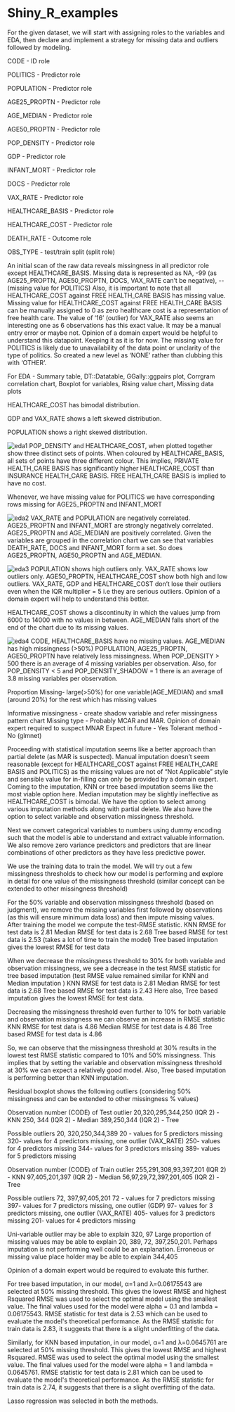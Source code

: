 # Shiny_R_examples
For the given dataset, we will start with assigning roles to the variables and EDA, then declare and implement a strategy for missing data and outliers followed by modeling.

CODE - ID role

POLITICS - Predictor role

POPULATION - Predictor role

AGE25_PROPTN - Predictor role

AGE_MEDIAN - Predictor role

AGE50_PROPTN - Predictor role

POP_DENSITY - Predictor role

GDP - Predictor role

INFANT_MORT - Predictor role

DOCS - Predictor role

VAX_RATE - Predictor role

HEALTHCARE_BASIS - Predictor role

HEALTHCARE_COST - Predictor role

DEATH_RATE - Outcome role

OBS_TYPE - test/train split (split role)

An initial scan of the raw data reveals missingness in all predictor role except HEALTHCARE_BASIS. Missing data is represented as NA, -99 (as AGE25_PROPTN, AGE50_PROPTN, DOCS, VAX_RATE can’t be negative), -- (missing value for POLITICS)
Also, it is important to note that all HEALTHCARE_COST against FREE HEALTH_CARE BASIS
has missing value. Missing value for HEALTHCARE_COST against FREE HEALTH_CARE
BASIS can be manually assigned to 0 as zero healthcare cost is a representation of free health
care.
The value of ‘16’ (outlier) for VAX_RATE also seems an interesting one as 6 observations has
this exact value. It may be a manual entry error or maybe not. Opinion of a domain expert would
be helpful to understand this datapoint. Keeping it as it is for now.
The missing value for POLITICS is likely due to unavailability of the data point or unclarity of the
type of politics. So created a new level as ‘NONE’ rather than clubbing this with ‘OTHER’.

For EDA - Summary table, DT::Datatable, GGally::ggpairs plot, Corrgram correlation chart,
Boxplot for variables, Rising value chart, Missing data plots

HEALTHCARE_COST has bimodal distribution.

GDP and VAX_RATE shows a left skewed distribution.

POPULATION shows a right skewed distribution.

![eda1](https://github.com/Arijit2812/Shiny_R_examples/assets/65775311/07bb12e7-6b3b-4ca4-b5c4-261bc53fdb32)
POP_DENSITY and HEALTHCARE_COST, when plotted together show three distinct sets of
points. When coloured by HEALTHCARE_BASIS, all sets of points have three different colour.
This implies, PRIVATE HEALTH_CARE BASIS has significantly higher HEALTHCARE_COST
than INSURANCE HEALTH_CARE BASIS. FREE HEALTH_CARE BASIS is implied to have no
cost.

Whenever, we have missing value for POLITICS we have corresponding rows missing for
AGE25_PROPTN and INFANT_MORT

![eda2](https://github.com/Arijit2812/Shiny_R_examples/assets/65775311/d6951c38-bc49-4608-ab16-6fab53879164)
VAX_RATE and POPULATION are negatively correlated. AGE25_PROPTN and
INFANT_MORT are strongly negatively correlated.
AGE25_PROPTN and AGE_MEDIAN are positively correlated.
Given the variables are grouped in the correlation chart we can see that variables
DEATH_RATE, DOCS and INFANT_MORT form a set. So does AGE25_PROPTN,
AGE50_PROPTN and AGE_MEDIAN.

![eda3](https://github.com/Arijit2812/Shiny_R_examples/assets/65775311/22e89224-e548-44c4-95be-52539affc1f3)
POPULATION shows high outliers only.
VAX_RATE shows low outliers only.
AGE50_PROPTN, HEALTHCARE_COST show both high and low outliers.
VAX_RATE, GDP and HEALTHCARE_COST don’t lose their outliers even when the IQR
multiplier = 5 i.e they are serious outliers. Opinion of a domain expert will help to understand this
better.

HEALTHCARE_COST shows a discontinuity in which the values jump from 6000 to 14000 with
no values in between.
AGE_MEDIAN falls short of the end of the chart due to its missing values.

![eda4](https://github.com/Arijit2812/Shiny_R_examples/assets/65775311/49d0e4ef-2f0e-4db6-84aa-815378ed6d78)
CODE, HEALTHCARE_BASIS have no missing values.
AGE_MEDIAN has high missingness (>50%)
POPULATION, AGE25_PROPTN, AGE50_PROPTN have relatively less missingness.
When POP_DENSITY > 500 there is an average of 4 missing variables per observation. Also,
for POP_DENSITY < 5 and POP_DENSITY_SHADOW = 1 there is an average of 3.8 missing
variables per observation.

Proportion Missing- large(>50%) for one variable(AGE_MEDIAN) and small (around 20%) for
the rest which has missing values

Informative missingness - create shadow variable and refer missingness pattern chart
Missing type - Probably MCAR and MAR. Opinion of domain expert required to suspect MNAR
Expect in future - Yes
Tolerant method - No (glmnet)

Proceeding with statistical imputation seems like a better approach than partial delete (as MAR
is suspected). Manual imputation doesn’t seem reasonable (except for HEALTHCARE_COST
against FREE HEALTH_CARE BASIS and POLITICS) as the missing values are not of “Not
Applicable” style and sensible value for in-filling can only be provided by a domain expert.
Coming to the imputation, KNN or tree based imputation seems like the most viable option here.
Median imputation may be slightly ineffective as HEALTHCARE_COST is bimodal. We have the
option to select among various imputation methods along with partial delete. We also have the
option to select variable and observation missingness threshold.

Next we convert categorical variables to numbers using dummy encoding such that the model is
able to understand and extract valuable information. We also remove zero variance predictors
and predictors that are linear combinations of other predictors as they have less predictive
power.

We use the training data to train the model. We will try out a few missingness thresholds to check
how our model is performing and explore in detail for one value of the missingness threshold
(similar concept can be extended to other missingness threshold)

For the 50% variable and observation missingness threshold (based on judgment), we remove
the missing variables first followed by observations (as this will ensure minimum data loss) and
then impute missing values. After training the model we compute the test-RMSE statistic.
KNN RMSE for test data is 2.81
Median RMSE for test data is 2.68
Tree based RMSE for test data is 2.53 (takes a lot of time to train the model)
Tree based imputation gives the lowest RMSE for test data

When we decrease the missingness threshold to 30% for both variable and observation
missingness, we see a decrease in the test RMSE statistic for tree based imputation (test RMSE
value remained similar for KNN and Median imputation )
KNN RMSE for test data is 2.81
Median RMSE for test data is 2.68
Tree based RMSE for test data is 2.43
Here also, Tree based imputation gives the lowest RMSE for test data.

Decreasing the missingness threshold even further to 10% for both variable and observation
missingness we can observe an increase in RMSE statistic
KNN RMSE for test data is 4.86
Median RMSE for test data is 4.86
Tree based RMSE for test data is 4.86

So, we can observe that the missingness threshold at 30% results in the lowest test RMSE
statistic compared to 10% and 50% missingness. This implies that by setting the variable and
observation missingness threshold at 30% we can expect a relatively good model. Also, Tree
based imputation is performing better than KNN imputation.

Residual boxplot shows the following outliers (considering 50% missingness and can be
extended to other missingness % values)

Observation number (CODE) of Test outlier
20,320,295,344,250 (IQR 2) -KNN
250, 344 (IQR 2) - Median
389,250,344 (IQR 2) - Tree

Possible outliers 20, 320,250,344,389
20 - values for 5 predictors missing
320- values for 4 predictors missing, one outlier (VAX_RATE)
250- values for 4 predictors missing
344- values for 3 predictors missing
389- values for 5 predictors missing

Observation number (CODE) of Train outlier
255,291,308,93,397,201 (IQR 2) - KNN
97,405,201,397 (IQR 2) - Median
56,97,29,72,397,201,405 (IQR 2) - Tree

Possible outliers 72, 397,97,405,201
72 - values for 7 predictors missing
397- values for 7 predictors missing, one outlier (GDP)
97- values for 3 predictors missing, one outlier (VAX_RATE)
405- values for 3 predictors missing
201- values for 4 predictors missing

Uni-variable outlier may be able to explain 320, 97
Large proportion of missing values may be able to explain 20, 389, 72, 397,250,201. Perhaps
imputation is not performing well could be an explanation.
Erroneous or missing value place holder may be able to explain 344,405

Opinion of a domain expert would be required to evaluate this further.

For tree based imputation, in our model, α=1 and λ=0.06175543 are selected at 50% missing
threshold.
This gives the lowest RMSE and highest Rsquared
RMSE was used to select the optimal model using the smallest value.
The final values used for the model were alpha = 0.1 and lambda = 0.06175543.
RMSE statistic for test data is 2.53 which can be used to evaluate the model's theoretical
performance. As the RMSE statistic for train data is 2.83, it suggests that there is a slight
underfitting of the data.

Similarly, for KNN based imputation, in our model, α=1 and λ=0.0645761 are selected at 50%
missing threshold.
This gives the lowest RMSE and highest Rsquared.
RMSE was used to select the optimal model using the smallest value.
The final values used for the model were alpha = 1 and lambda = 0.0645761.
RMSE statistic for test data is 2.81 which can be used to evaluate the model's theoretical
performance. As the RMSE statistic for train data is 2.74, it suggests that there is a slight
overfitting of the data.

Lasso regression was selected in both the methods.
